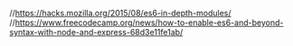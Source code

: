 //https://hacks.mozilla.org/2015/08/es6-in-depth-modules/
//https://www.freecodecamp.org/news/how-to-enable-es6-and-beyond-syntax-with-node-and-express-68d3e11fe1ab/